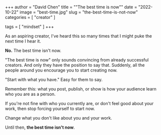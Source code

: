 +++
author = "David Chen"
title = "\"The best time is now\""
date = "2022-10-22"
image = "best-time.jpg"
slug = "the-best-time-is-not-now"
categories = [
    "creator"
]

tags = [
    "mindset"
]
+++

As an aspiring creator, I've heard this so many times that I might puke the next time I hear it.

**No.**
The best time isn't now.

"The best time is now" only sounds convincing from already successful creators. And only they have the position to say that. Suddenly, all the people around you encourage you to start creating now.

"Start with what you have." Easy for them to say.

Remember this: what you post, publish, or show is how your audience learn who you are as a person.

If you're not fine with who you currently are, or don't feel good about your work, then stop forcing yourself to start now.

Change what you don't like about you and your work.

Until then, **the best time isn't now**.

<!-- testing -->